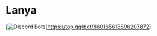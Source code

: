 # Lanya

[![Discord Bots](https://top.gg/api/widget/owner/860165618896207872.svg)(https://top.gg/bot/860165618896207872)
